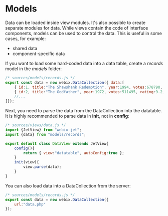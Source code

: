 # Models

Data can be loaded inside view modules. It's also possible to create separate modules for data. While views contain the code of interface components, models can be used to control the data. This is useful in some cases, for example:

- shared data
- component-specific data

If you want to load some hard-coded data into a data table, create a *records* model in the *models* folder:

```js
/* sources/models/records.js */
export const data = new webix.DataCollection({ data:[
	{ id:1, title:"The Shawshank Redemption", year:1994, votes:678790, rating:9.2, rank:1},
	{ id:2, title:"The Godfather", year:1972, votes:511495, rating:9.2, rank:2},
	//...
]});
```

Next, you need to parse the data from the DataCollection into the datatable. It is highly recommended to parse data in **init**, not in **config**:

```js
/* sources/views/data.js */
import {JetView} from "webix-jet";
import {data} from "models/records";

export default class DataView extends JetView{
	config(){
		return { view:"datatable", autoConfig:true };
	}
	init(view){
		view.parse(data);
	}
}
```

You can also load data into a DataCollection from the server:

```js
/* sources/models/records.js */
export const data = new webix.DataCollection({ 
	url:"data.php"
});
```
